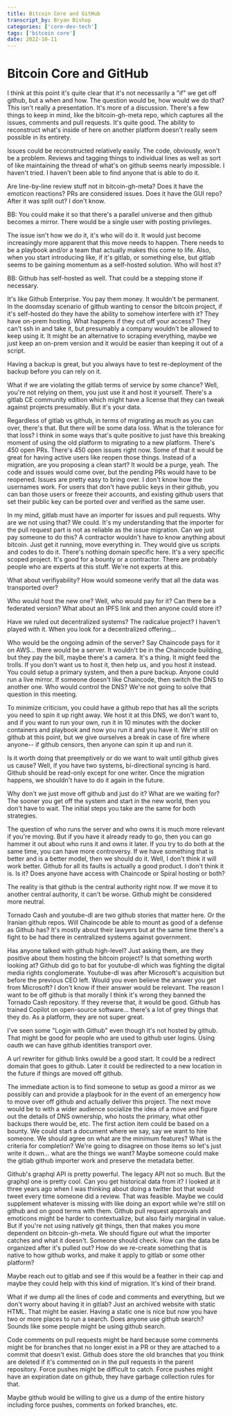 ```yaml
---
title: Bitcoin Core and GitHub 
transcript_by: Bryan Bishop
categories: ['core-dev-tech']
tags: ['bitcoin core']
date: 2022-10-11
---
```


# Bitcoin Core and GitHub

I think at this point it's quite clear that it's not necessarily a "if" we get off github, but a when and how. The question would be, how would we do that? This isn't really a presentation. It's more of a discussion. There's a few things to keep in mind, like the bitcoin-gh-meta repo, which captures all the issues, comments and pull requests. It's quite good. The ability to reconstruct what's inside of here on another platform doesn't really seem possible in its entirety.

Issues could be reconstructed relatively easily. The code, obviously, won't be a problem. Reviews and tagging things to individual lines as well as sort of like maintaining the thread of what's on github seems nearly impossible. I haven't tried. I haven't been able to find anyone that is able to do it.

Are line-by-line review stuff not in bitcoin-gh-meta? Does it have the emoticon reactions? PRs are considered issues. Does it have the GUI repo? After it was split out? I don't know.

BB: You could make it so that there's a parallel universe and then github becomes a mirror. There would be a single user with posting privileges.

The issue isn't how we do it, it's who will do it. It would just become increasingly more apparent that this move needs to happen. There needs to be a playbook and/or a team that actually makes this come to life. Also, when you start introducing like, if it's gitlab, or something else, but gitlab seems to be gaining momentum as a self-hosted solution. Who will host it?

BB: Github has self-hosted as well. That could be a stepping stone if necessary.

It's like Github Enterprise. You pay them money. It wouldn't be permanent. In the doomsday scenario of github wanting to censor the bitcoin project, if it's self-hosted do they have the ability to somehow interfere with it? They have on-prem hosting. What happens if they cut off your access? They can't ssh in and take it, but presumably a company wouldn't be allowed to keep using it. It might be an alternative to scraping everything, maybe we just keep an on-prem version and it would be easier than keeping it out of a script.

Having a backup is great, but you always have to test re-deployment of the backup before you can rely on it.

What if we are violating the gitlab terms of service by some chance? Well, you're not relying on them, you just use it and host it yourself. There's a gitlab CE community edition which might have a license that they can tweak against projects presumably. But it's your data.

Regardless of gitlab vs github, in terms of migrating as much as you can over, there's that. But there will be some data loss. What is the tolerance for that loss? I think in some ways that's quite positive to just have this breaking moment of using the old platform to migrating to a new platform. There's 450 open PRs. There's 450 open issues right now. Some of that it would be great for having active users like reopen those things. Instead of a migration, are you proposing a clean start? It would be a purge, yeah. The code and issues would come over, but the pending PRs would have to be reopened. Issues are pretty easy to bring over. I don't know how the usernames work. For users that don't have public keys in their github, you can ban those users or freeze their accounts, and existing github users that set their public key can be ported over and verified as the same user.

In my mind, gitlab must have an importer for issues and pull requests. Why are we not using that? We could. It's my understanding that the importer for the pull request part is not as reliable as the issue migration. Can we just pay someone to do this? A contractor wouldn't have to know anything about bitcoin. Just get it running, move everything in. They would give us scripts and codes to do it. There's nothing domain specific here. It's a very specific scoped project. It's good for a bounty or a contractor. There are probably people who are experts at this stuff. We're not experts at this.

What about verifiyability? How would someone verify that all the data was transported over?

Who would host the new one? Well, who would pay for it? Can there be a federated version? What about an IPFS link and then anyone could store it?

Have we ruled out decentralized systems? The radicalue project? I haven't played with it. When you look for a decentralized offering...

Who would be the ongoing admin of the server? Say Chaincode pays for it on AWS... there would be a server. It wouldn't be in the Chaincode building, but they pay the bill, maybe there's a camera. It's a thing. It might feed the trolls. If you don't want us to host it, then help us, and you host it instead. You could setup a primary system, and then a pure backup. Anyone could run a live mirror. If someone doesn't like Chaincode, then switch the DNS to another one. Who would control the DNS? We're not going to solve that question in this meeting.

To minimize criticism, you could have a github repo that has all the scripts you need to spin it up right away. We host it at this DNS, we don't want to, and if you want to run your own, run it in 10 minutes with the docker containers and playbook and now you run it and you have it. We're still on github at this point, but we give ourselves a break in case of fire where anyone-- if github censors, then anyone can spin it up and run it.

Is it worth doing that preemptively or do we want to wait until github gives us cause? Well, if you have two systems, bi-directional syncing is hard. Github should be read-only except for one writer. Once the migration happens, we shouldn't have to do it again in the future.

Why don't we just move off github and just do it? What are we waiting for? The sooner you get off the system and start in the new world, then you don't have to wait. The initial steps you take are the same for both strategies.

The question of who runs the server and who owns it is much more relevant if you're moving. But if you have it already ready to go, then you can go hammer it out about who runs it and owns it later. If you try to do both at the same time, you can have more controversy. If we have something that is better and is a better model, then we should do it. Well, I don't think it will work better. Github for all its faults is actually a good product. I don't think it is. Is it? Does anyone have access with Chaincode or Spiral hosting or both?

The reality is that github is the central authority right now. If we move it to another central authority, it can't be worse. Github might be considered more neutral.

Tornado Cash and youtube-dl are two github stories that matter here. Or the Iranian github repos. Will Chaincode be able to mount as good of a defense as Github has? It's mostly about their lawyers but at the same time there's a fight to be had there in centralized systems against government.

Has anyone talked with github high-level? Just asking them, are they positive about them hosting the bitcoin project? Is that something worth looking at? Github did go to bat for youtube-dl which was fighting the digital media rights conglomerate. Youtube-dl was after Microsoft's acquisition but before the previous CEO left. Would you even believe the answer you get from Microsoft? I don't know if their answer would be relevant. The reason I want to be off github is that morally I think it's wrong they banned the Tornado Cash repository. If they reverse that, it would be good. Github has trained Copilot on open-source software... there's a lot of grey things that they do. As a platform, they are not super great.

I've seen some "Login with Github" even though it's not hosted by github. That might be good for people who are used to github user logins. Using oauth we can have github identities transport over.

A url rewriter for github links owuld be a good start. It could be a redirect domain that goes to github. Later it could be redirected to a new location in the future if things are moved off github.

The immediate action is to find someone to setup as good a mirror as we possibly can and provide a playbook for in the event of an emergency how to move over off github and actually deliver this project. The next move would be to with a wider audience socialize the idea of a move and figure out the details of DNS ownership, who hosts the primary, what other backups there would be, etc. The first action item could be based on a bounty. We could start a document where we say, say we want to hire someone. We should agree on what are the minimum features? What is the criteria for completion? We're going to disagree on those items so let's just write it down... what are the things we want? Maybe someone could make the gitlab github importer work and preserve the metadata better.

Github's graphql API is pretty powerful. The legacy API not so much. But the graphql one is pretty cool. Can you get historical data from it? I looked at it three years ago when I was thinking about doing a twitter bot that would tweet every time someone did a review. That was feasible. Maybe we could supplement whatever is missing with like doing an export while we're still on github and on good terms with them. Github pull request approvals and emoticons might be harder to contextualize, but also fairly marginal in value. But if you're not using natively git things, then that makes you more dependent on bitcoin-gh-meta. We should figure out what the importer catches and what it doesn't. Someone should check. How can the data be organized after it's pulled out? How do we re-create something that is native to how github works, and make it apply to gitlab or some other platform?

Maybe reach out to gitlab and see if this would be a feather in their cap and maybe they could help with this kind of migration. It's kind of their brand.

What if we dump all the lines of code and comments and everything, but we don't worry about having it in gitlab? Just an archived website with static HTML. That might be easier. Having a static one is nice but now you have two or more places to run a search. Does anyone use github search? Sounds like some people might be using github search.

Code comments on pull requests might be hard because some comments might be for branches that no longer exist in a PR or they are attached to a commit that doesn't exist. Github does store the old branches that you think are deleted if it's commented on in the pull requests in the parent repository. Force pushes might be difficult to catch. Force pushes might have an expiration date on github, they have garbage collection rules for that.

Maybe github would be willing to give us a dump of the entire history including force pushes, comments on forked branches, etc.
